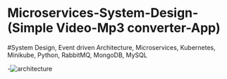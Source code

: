 # Microservices-System-Design- (Simple Video-Mp3 converter-App)

#System Design, Event driven Architecture, Microservices, Kubernetes, Minikube, Python, RabbitMQ, MongoDB, MySQL

-![architecture](https://user-images.githubusercontent.com/58481599/213822013-ca86cccf-00d5-4884-b751-70af57670e62.JPG) 

